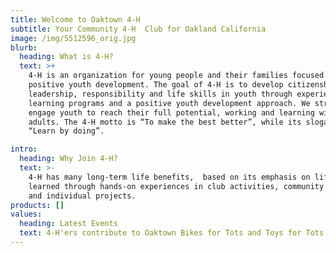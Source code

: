 ```yaml
---
title: Welcome to Oaktown 4-H
subtitle: Your Community 4-H  Club for Oakland California
image: /img/5512596_orig.jpg
blurb:
  heading: What is 4-H?
  text: >+
    4-H is an organization for young people and their families focused on
    positive youth development. The goal of 4-H is to develop citizenship,
    leadership, responsibility and life skills in youth through experiential
    learning programs and a positive youth development approach. We strive to
    engage youth to reach their full potential, working and learning with caring
    adults. The 4-H motto is “To make the best better”, while its slogan is
    “Learn by doing”. 

intro:
  heading: Why Join 4-H?
  text: >-
    4-H has many long-term life benefits,  based on its emphasis on life skills
    learned through hands-on experiences in club activities, community service
    and individual projects.
products: []
values:
  heading: Latest Events
  text: 4-H'ers contribute to Oaktown Bikes for Tots and Toys for Tots Drive.
---
```


